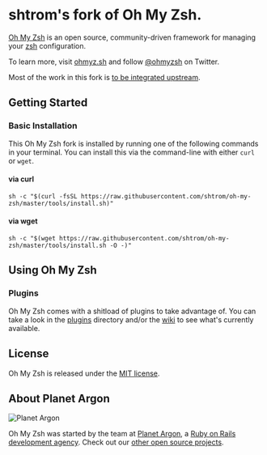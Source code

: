 # shtrom's fork of Oh My Zsh.

[Oh My Zsh](https://github.com/robbyrussell/oh-my-zsh/) is an open source, community-driven framework for managing your [zsh](http://www.zsh.org/) configuration.

To learn more, visit [ohmyz.sh](http://ohmyz.sh) and follow [@ohmyzsh](https://twitter.com/ohmyzsh) on Twitter.

Most of the work in this fork is [to be integrated upstream](https://github.com/robbyrussell/oh-my-zsh/pulls/shtrom).

## Getting Started

### Basic Installation

This Oh My Zsh fork is installed by running one of the following commands in your terminal. You can install this via the command-line with either `curl` or `wget`.

#### via curl

```shell
sh -c "$(curl -fsSL https://raw.githubusercontent.com/shtrom/oh-my-zsh/master/tools/install.sh)"
```

#### via wget

```shell
sh -c "$(wget https://raw.githubusercontent.com/shtrom/oh-my-zsh/master/tools/install.sh -O -)"
```

## Using Oh My Zsh

### Plugins

Oh My Zsh comes with a shitload of plugins to take advantage of. You can take a look in the [plugins](https://github.com/robbyrussell/oh-my-zsh/tree/master/plugins) directory and/or the [wiki](https://github.com/robbyrussell/oh-my-zsh/wiki/Plugins) to see what's currently available.

## License

Oh My Zsh is released under the [MIT license](LICENSE.txt).

## About Planet Argon

![Planet Argon](https://pa-github-assets.s3.amazonaws.com/PARGON_logo_digital_COL-small.jpg)

Oh My Zsh was started by the team at [Planet Argon](https://www.planetargon.com/?utm_source=github), a [Ruby on Rails development agency](https://www.planetargon.com/skills/ruby-on-rails-development?utm_source=github). Check out our [other open source projects](https://www.planetargon.com/open-source?utm_source=github).
